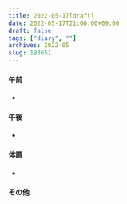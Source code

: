 ```yaml
---
title: 2022-05-17[draft]
date: 2022-05-17T21:00:00+09:00
draft: false
tags: ["diary", ""]
archives: 2022-05
slug: 193651
---
```

#### 午前
- 
#### 午後
- 
#### 体調
- 
#### その他